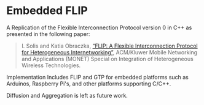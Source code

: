 # Embedded FLIP 

A Replication of the Flexible Interconnection Protocol version 0 in C++ as presented in the following paper:

> I. Solis and Katia Obraczka, [“FLIP: A Flexible Interconnection Protocol for Heterogeneous Internetworking”](https://inrg.soe.ucsc.edu/wp-content/uploads/2015/09/flip-monet.pdf), ACM/Kluwer Mobile Networking and Applications (MONET) Special on Integration of Heterogeneous Wireless Technologies.

Implementation Includes FLIP and GTP for embedded platforms such as Arduinos, Raspberry Pi's, and other platforms supporting C/C++. 

Diffusion and Aggregation is left as future work.
